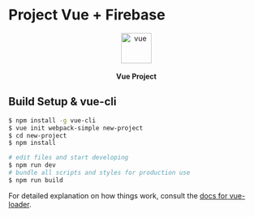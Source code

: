 # Project Vue + Firebase

<p align="center">
  <img src="https://goo.gl/wZoXVv" alt="vue" width="60">
  <br><br><strong>Vue Project</strong>
</p>

## Build Setup & vue-cli

```bash
$ npm install -g vue-cli
$ vue init webpack-simple new-project
$ cd new-project
$ npm install

# edit files and start developing
$ npm run dev
# bundle all scripts and styles for production use
$ npm run build

```

For detailed explanation on how things work, consult the [docs for vue-loader](http://vuejs.github.io/vue-loader).
